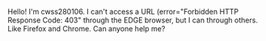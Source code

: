 Hello! I'm cwss280106. I can't access a URL (error="Forbidden HTTP Response Code: 403" through the EDGE browser, but I can through others. Like Firefox and Chrome. Can anyone help me?
<!---
cwss280106/cwss280106 is a ✨ special ✨ repository because its `README.md` (this file) appears on your GitHub profile.
You can click the Preview link to take a look at your changes.
--->
